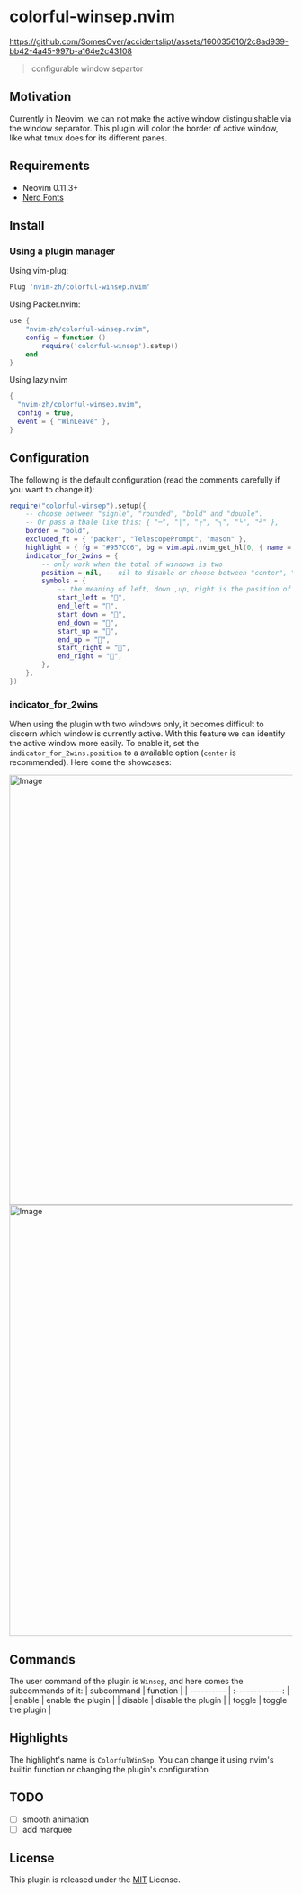 # colorful-winsep.nvim


https://github.com/SomesOver/accidentslipt/assets/160035610/2c8ad939-bb42-4a45-997b-a164e2c43108
> configurable window separtor

## Motivation

Currently in Neovim, we can not make the active window distinguishable via the window separator.
This plugin will color the border of active window, like what tmux does for its different panes.

## Requirements

+ Neovim 0.11.3+
+ [Nerd Fonts](https://www.nerdfonts.com/)

## Install
### Using a plugin manager

Using vim-plug:

```lua
Plug 'nvim-zh/colorful-winsep.nvim'
```

Using Packer.nvim:

```lua
use {
    "nvim-zh/colorful-winsep.nvim",
    config = function ()
        require('colorful-winsep').setup()
    end
}
```

Using lazy.nvim

```lua
{
  "nvim-zh/colorful-winsep.nvim",
  config = true,
  event = { "WinLeave" },
}
```

## Configuration

The following is the default configuration (read the comments carefully if you want to change it):
```lua
require("colorful-winsep").setup({
    -- choose between "signle", "rounded", "bold" and "double".
    -- Or pass a tbale like this: { "─", "│", "┌", "┐", "└", "┘" },
    border = "bold",
    excluded_ft = { "packer", "TelescopePrompt", "mason" },
    highlight = { fg = "#957CC6", bg = vim.api.nvim_get_hl(0, { name = "Normal" }).bg },
    indicator_for_2wins = {
        -- only work when the total of windows is two
        position = nil, -- nil to disable or choose between "center", "start", "end" and "both"
        symbols = {
            -- the meaning of left, down ,up, right is the position of separator
            start_left = "󱞬",
            end_left = "󱞪",
            start_down = "󱞾",
            end_down = "󱟀",
            start_up = "󱞢",
            end_up = "󱞤",
            start_right = "󱞨",
            end_right = "󱞦",
        },
    },
})
```

### indicator_for_2wins
When using the plugin with two windows only, it becomes difficult to discern which window is currently active. With this feature we can identify the active window more easily. To enable it, set the `indicator_for_2wins.position` to a available option (`center` is recommended). Here come the showcases:

<img width="1082" height="765" alt="Image" src="https://github.com/user-attachments/assets/f4779ad8-259a-4367-b922-3db154c6ad8e" />

<img width="1082" height="765" alt="Image" src="https://github.com/user-attachments/assets/f1614390-cf6f-4c9a-9a2e-6c9fd2231a80" />


## Commands
The user command of the plugin is `Winsep`, and here comes the subcommands of it:
| subcommand | function           |
| ---------- | :-------------:    |
| enable     | enable the plugin  |
| disable    | disable the plugin |
| toggle     | toggle the plugin  |

## Highlights
The highlight's name is `ColorfulWinSep`. You can change it using nvim's builtin function or changing the plugin's configuration

## TODO
- [ ] smooth animation
- [ ] add marquee

## License

This plugin is released under the [MIT](./LICENSE) License.
